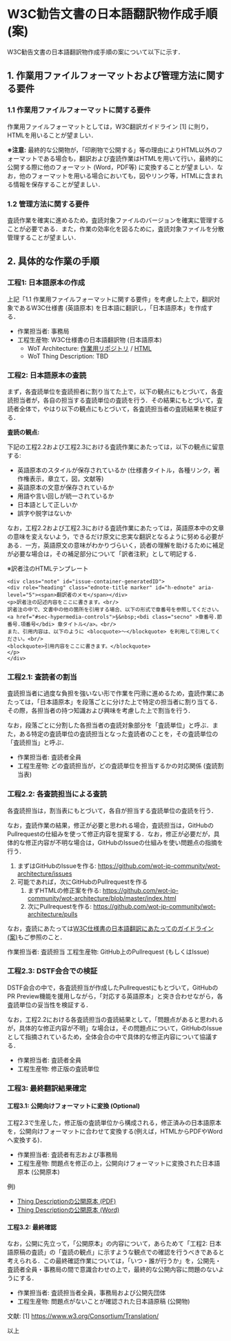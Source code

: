 # W3C勧告文書の日本語翻訳物作成手順 (案)

W3C勧告文書の日本語翻訳物作成手順の案について以下に示す．

## 1. 作業用ファイルフォーマットおよび管理方法に関する要件

### 1.1 作業用ファイルフォーマットに関する要件

作業用ファイルフォーマットとしては，W3C翻訳ガイドライン [1] に則り，HTMLを用いることが望ましい．

**※注意:** 最終的な公開物が，「印刷物で公開する」等の理由によりHTML以外のフォーマットである場合も，翻訳および査読作業はHTMLを用いて行い，最終的に公開する際に他のフォーマット (Word，PDF等) に変換することが望ましい．なお，他のフォーマットを用いる場合においても，図やリンク等，HTMLに含まれる情報を保存することが望ましい．

### 1.2 管理方法に関する要件

査読作業を確実に進めるため，査読対象ファイルのバージョンを確実に管理することが必要である．また，作業の効率化を図るために，査読対象ファイルを分散管理することが望ましい．

## 2. 具体的な作業の手順

### 工程1: 日本語原本の作成

上記「1.1 作業用ファイルフォーマットに関する要件」を考慮した上で，翻訳対象であるW3C仕様書 (英語原本) を日本語に翻訳し，「日本語原本」を作成する．

* 作業担当者: 事務局
* 工程生産物: W3C仕様書の日本語翻訳物 (日本語原本)
  * WoT Architecture: [作業用リポジトリ](https://github.com/wot-jp-community/wot-architecture) / [HTML](https://wot-jp-community.github.io/wot-architecture/index.html)
  * WoT Thing Description: TBD

### 工程2: 日本語原本の査読

まず，各査読単位を査読担者に割り当てた上で，以下の観点にもとづいて，各査読担当者が，各自の担当する査読単位の査読を行う．その結果にもとづいて，査読者全体で，やはり以下の観点にもとづいて，各査読担当者の査読結果を検証する．

**査読の観点:**

下記の工程2.2および工程2.3における査読作業にあたっては，以下の観点に留意する:
* 英語原本のスタイルが保存されているか (仕様書タイトル，各種リンク，著作権表示，章立て，図，文献等)
* 英語原本の文意が保存されているか
* 用語や言い回しが統一されているか
* 日本語として正しいか
* 誤字や脱字はないか

なお，工程2.2および工程2.3における査読作業にあたっては，英語原本中の文章の意味を変えないよう，できるだけ原文に忠実な翻訳となるように努める必要がある．一方，英語原文の意味がわかりづらいく，読者の理解を助けるために補足が必要な場合は，その補足部分について「訳者注釈」として明記する．

※訳者注のHTMLテンプレート
~~~
<div class="note" id="issue-container-generatedID">
<div role="heading" class="ednote-title marker" id="h-ednote" aria-level="5"><span>翻訳者のメモ</span></div>
<p>訳者注の記述内容をここに書きます。<br/>
訳者注の中で、文書中の他の箇所を引用する場合、以下の形式で章番号を参照してください。<a href="#sec-hypermedia-controls">§&nbsp;<bdi class="secno" >章番号.節番号.項番号</bdi> 章タイトル</a>。<br/>
また、引用内容は、以下のように <blocquote>〜</blockquote> を利用して引用してください。<br/>
<blockquote>引用内容をここに書きます。</blockquote>
</p>
</div>
~~~

### 工程2.1: 査読者の割当

査読担当者に過度な負担を強いない形で作業を円滑に進めるため，査読作業にあたっては，「日本語原本」を段落ごとに分けた上で特定の担当者に割り当てる．その際，各担当者の持つ知識および興味を考慮した上で割当を行う．

なお，段落ごとに分割した各担当者の査読対象部分を「査読単位」と呼ぶ．また，ある特定の査読単位の査読担当となった査読者のことを，その査読単位の「査読担当」と呼ぶ．

* 作業担当者: 査読者全員
* 工程生産物: どの査読担当が，どの査読単位を担当するかの対応関係 (査読割当表)

### 工程2.2: 各査読担当による査読

各査読担当は，割当表にもとづいて，各自が担当する査読単位の査読を行う．

なお，査読作業の結果，修正が必要と思われる場合，査読担当は，GitHubのPullrequestの仕組みを使って修正内容を提案する．なお，修正が必要だが，具体的な修正内容が不明な場合は，GitHubのIssueの仕組みを使い問題点の指摘を行う．

1. まずはGitHubのIssueを作る: https://github.com/wot-jp-community/wot-architecture/issues
1. 可能であれば，次にGitHubのPullrequestを作る
    1. まずHTMLの修正案を作る: https://github.com/wot-jp-community/wot-architecture/blob/master/index.html
    1. 次にPullrequestを作る: https://github.com/wot-jp-community/wot-architecture/pulls

なお，査読にあたっては[W3C仕様書の日本語翻訳にあたってのガイドライン (案)](https://github.com/wot-jp-community/wot-downstream-private/blob/master/meetings/20200730/rules.md)もご参照のこと．

作業担当者: 査読担当
工程生産物: GitHub上のPullrequest (もしくはIssue)

### 工程2.3: DSTF会合での検証

DSTF会合の中で，各査読担当が作成したPullrequestにもとづいて，GitHubのPR Preview機能を援用しながら，「対応する英語原本」と突き合わせながら，各査読単位の妥当性を検証する．

なお，工程2.2における各査読担当の査読結果として，「問題点があると思われるが，具体的な修正内容が不明」な場合は，その問題点について，GitHubのIssueとして指摘されているため，全体会合の中で具体的な修正内容について協議する．

* 作業担当者: 査読者全員
* 工程生産物: 修正版の査読単位

### 工程3: 最終翻訳結果確定

#### 工程3.1: 公開向けフォーマットに変換 (Optional)

工程2.3で生産した，修正版の査読単位から構成される，修正済みの日本語原本を，公開向けフォーマットに合わせて変換する(例えば，HTMLからPDFやWordへ変換する)．

* 作業担当者: 査読者有志および事務局
* 工程生産物: 問題点を修正の上，公開向けフォーマットに変換された日本語原本 (公開原本)

例)
* [Thing Descriptionの公開原本 (PDF)](https://github.com/wot-jp-community/wot-downstream/blob/master/wot-thing-description/Overview.pdf)
* [Thing Descriptionの公開原本 (Word)](https://github.com/wot-jp-community/wot-downstream/blob/master/wot-thing-description/Overview.docx)

#### 工程3.2: 最終確認

なお，公開に先立って，「公開原本」の内容について，あらためて「工程2: 日本語原稿の査読」の「査読の観点」に示すような観点での確認を行うべきであると考えられる．この最終確認作業については，「いつ・誰が行うか」を，公開先・査読者全員・事務局の間で意識合わせの上で，最終的な公開内容に問題のないようにする．

* 作業担当者: 査読担当者全員，事務局および公開先団体
* 工程生産物: 問題点がないことが確認された日本語原稿 (公開物)

文献:
[1] https://www.w3.org/Consortium/Translation/

以上
